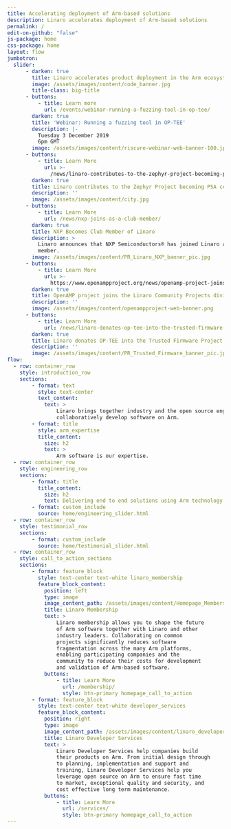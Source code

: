 ```yaml
---
title: Accelerating deployment of Arm-based solutions
description: Linaro accelerates deployment of Arm-based solutions
permalink: /
edit-on-github: "false"
js-package: home
css-package: home
layout: flow
jumbotron:
  slider:
      - darken: true
        title: Linaro accelerates product deployment in the Arm ecosystem
        image: /assets/images/content/code_banner.jpg
        title-class: big-title
      - buttons:
          - title: Learn more
            url: /events/webinar-running-a-fuzzing-tool-in-op-tee/
        darken: true
        title: 'Webinar: Running a fuzzing tool in OP-TEE'
        description: |-
          Tuesday 3 December 2019
          6pm GMT
        image: /assets/images/content/riscure-webinar-web-banner-100.jpg
      - buttons:
          - title: Learn More
            url: >-
              /news/linaro-contributes-to-the-zephyr-project-becoming-psa-certified/
        darken: true
        title: Linaro contributes to the Zephyr Project becoming PSA certified
        description: ''
        image: /assets/images/content/city.jpg
      - buttons:
          - title: Learn More
            url: /news/nxp-joins-as-a-club-member/
        darken: true
        title: NXP Becomes Club Member of Linaro
        description: >
          Linaro announces that NXP Semiconductors® has joined Linaro as a Club
          member.
        image: /assets/images/content/PR_Linaro_NXP_banner_pic.jpg
      - buttons:
          - title: Learn More
            url: >-
              https://www.openampproject.org/news/openamp-project-joins-the-linaro-community-projects-division/
        darken: true
        title: OpenAMP project joins the Linaro Community Projects division
        description: ''
        image: /assets/images/content/openampproject-web-banner.png
      - buttons:
          - title: Learn More
            url: /news/linaro-donates-op-tee-into-the-trusted-firmware-project/
        darken: true
        title: Linaro donates OP-TEE into the Trusted Firmware Project
        description: ''
        image: /assets/images/content/PR_Trusted_Firmware_banner_pic.jpg
flow:
  - row: container_row
    style: introduction_row
    sections:
        - format: text
          style: text-center
          text_content:
            text: >
                Linaro brings together industry and the open source engineering community to
                collaboratively develop software on Arm.
        - format: title
          style: arm_expertise
          title_content:
            size: h2
            text: >
                Arm software is our expertise.
  - row: container_row
    style: engineering_row
    sections:
        - format: title
          title_content:
            size: h2
            text: Delivering end to end solutions using Arm technology
        - format: custom_include
          source: home/engineering_slider.html
  - row: container_row
    style: testimonial_row
    sections:
        - format: custom_include
          source: home/testimonial_slider.html
  - row: container_row
    style: call_to_action_sections
    sections:
        - format: feature_block
          style: text-center text-white linaro_membership
          feature_block_content:
            position: left
            type: image
            image_content_path: /assets/images/content/Homepage_Membership.jpg
            title: Linaro Membership
            text: >
                Linaro membership allows you to shape the future
                of Arm software together with Linaro and other
                industry leaders. Collaborating on common
                projects significantly reduces software
                fragmentation across the many Arm platforms,
                enabling participating companies and the
                community to reduce their costs for development
                and validation of Arm-based software.
            buttons:
                - title: Learn More
                  url: /membership/
                  style: btn-primary homepage_call_to_action
        - format: feature_block
          style: text-center text-white developer_services
          feature_block_content:
            position: right
            type: image
            image_content_path: /assets/images/content/linaro_developer_services.jpg
            title: Linaro Developer Services
            text: >
                Linaro Developer Services help companies build
                their products on Arm. From initial design through
                to planning, implementation and support and
                training, Linaro Developer Services help you
                leverage open source on Arm to ensure fast time
                to market, exceptional quality and security, and
                cost effective long term maintenance.
            buttons:
                - title: Learn More
                  url: /services/
                  style: btn-primary homepage_call_to_action
---
```

